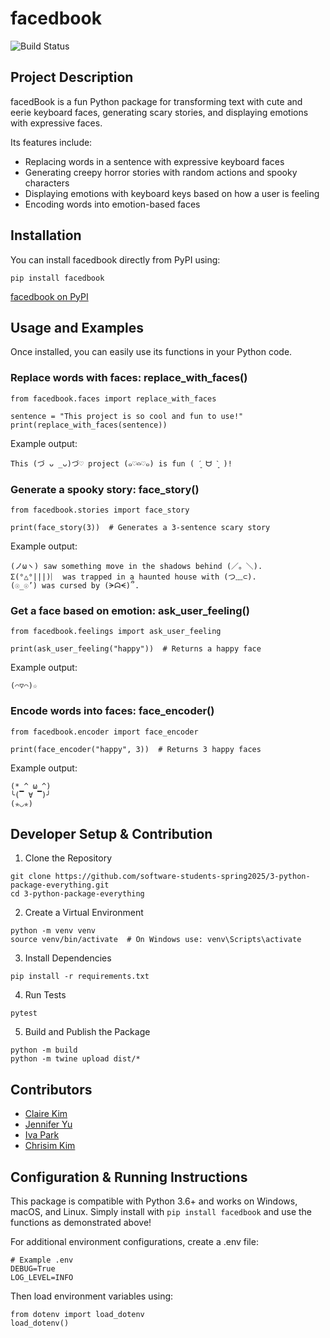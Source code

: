 # facedbook

![Build Status](https://github.com/software-students-spring2025/3-python-package-everything/actions/workflows/event-logger.yml/badge.svg)

## Project Description

facedBook is a fun Python package for transforming text with cute and eerie keyboard faces, generating scary stories, and displaying emotions with expressive faces.

Its features include:

- Replacing words in a sentence with expressive keyboard faces
- Generating creepy horror stories with random actions and spooky characters
- Displaying emotions with keyboard keys based on how a user is feeling
- Encoding words into emotion-based faces

## Installation

You can install facedbook directly from PyPI using:

```
pip install facedbook
```

[facedbook on PyPI](LINK)

## Usage and Examples

Once installed, you can easily use its functions in your Python code.

### Replace words with faces: replace_with_faces()

```
from facedbook.faces import replace_with_faces

sentence = "This project is so cool and fun to use!"
print(replace_with_faces(sentence))
```

Example output:

```
This (づ ᴗ _ᴗ)づ♡ project (๑♡⌓♡๑) is fun ( ´͈ ᗨ `͈ )!
```

### Generate a spooky story: face_story()

```
from facedbook.stories import face_story

print(face_story(3))  # Generates a 3-sentence scary story
```

Example output:

```
(ノωヽ) saw something move in the shadows behind (／。＼).
Σ(°△°|||)︴ was trapped in a haunted house with (つ﹏⊂).
(☉_☉’) was cursed by (ᗒᗣᗕ)՞.
```

### Get a face based on emotion: ask_user_feeling()

```
from facedbook.feelings import ask_user_feeling

print(ask_user_feeling("happy"))  # Returns a happy face
```

Example output:

```
(⌒▽⌒)☆
```

### Encode words into faces: face_encoder()

```
from facedbook.encoder import face_encoder

print(face_encoder("happy", 3))  # Returns 3 happy faces
```

Example output:

```
(* ^ ω ^)
╰(▔ ∀ ▔)╯
(✯◡✯)
```

## Developer Setup & Contribution

1. Clone the Repository

```
git clone https://github.com/software-students-spring2025/3-python-package-everything.git
cd 3-python-package-everything
```

2. Create a Virtual Environment

```
python -m venv venv
source venv/bin/activate  # On Windows use: venv\Scripts\activate
```

3. Install Dependencies

```
pip install -r requirements.txt
```

4. Run Tests

```
pytest
```

5. Build and Publish the Package

```
python -m build
python -m twine upload dist/*
```

## Contributors

- [Claire Kim](https://github.com/radishsoups)
- [Jennifer Yu](https://github.com/jenniferyuuu)
- [Iva Park](https://github.com/ivapark)
- [Chrisim Kim](https://github.com/ChrisimKim)

## Configuration & Running Instructions

This package is compatible with Python 3.6+ and works on Windows, macOS, and Linux.
Simply install with `pip install facedbook` and use the functions as demonstrated above!

For additional environment configurations, create a .env file:

```
# Example .env
DEBUG=True
LOG_LEVEL=INFO
```

Then load environment variables using:

```
from dotenv import load_dotenv
load_dotenv()
```
